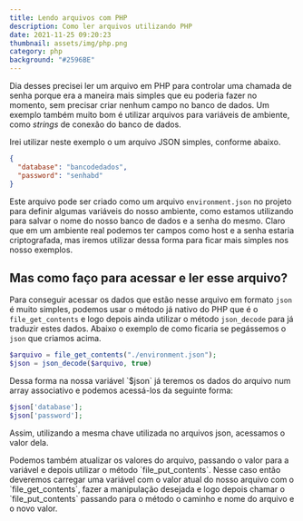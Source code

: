 ```yaml
---
title: Lendo arquivos com PHP
description: Como ler arquivos utilizando PHP
date: 2021-11-25 09:20:23
thumbnail: assets/img/php.png
category: php
background: "#2596BE"
---
```

Dia desses precisei ler um arquivo em PHP para controlar uma chamada de senha porque era a maneira mais simples que eu poderia fazer no momento, sem precisar criar nenhum campo no banco de dados. Um exemplo também muito bom é utilizar arquivos para variáveis de ambiente, como *strings* de conexão do banco de dados.

Irei utilizar neste exemplo o um arquivo JSON simples, conforme abaixo.

```json
{
  "database": "bancodedados",
  "password": "senhabd"
}
```

Este arquivo pode ser criado como um arquivo `environment.json` no projeto para definir algumas variáveis do nosso ambiente, como estamos utilizando para salvar o nome do nosso banco de dados e a senha do mesmo. Claro que em um ambiente real podemos ter campos como host e a senha estaria criptografada, mas iremos utilizar dessa forma para ficar mais simples nos nosso exemplos.

## Mas como faço para acessar e ler esse arquivo?

Para conseguir acessar os dados que estão nesse arquivo em formato `json` é muito simples, podemos usar o método já nativo do PHP que é o `file_get_contents` e logo depois ainda utilizar o método `json_decode` para já traduzir estes dados. Abaixo o exemplo de como ficaria se pegássemos o `json` que criamos acima.

```php
$arquivo = file_get_contents("./environment.json");
$json = json_decode($arquivo, true)
```

Dessa forma na nossa variável \`$json\` já teremos os dados do arquivo num array associativo e podemos acessá-los da seguinte forma:

```php
$json['database'];
$json['password'];
```

Assim, utilizando a mesma chave utilizada no arquivos json, acessamos o valor dela.  

Podemos também atualizar os valores do arquivo, passando o valor para a variável e depois utilizar o método \`file_put_contents\`. Nesse caso então deveremos carregar uma variável com o valor atual do nosso arquivo com o \`file_get_contents\`, fazer a manipulação desejada e logo depois chamar o \`file_put_contents\` passando para o método o caminho e nome do arquivo e o novo valor.